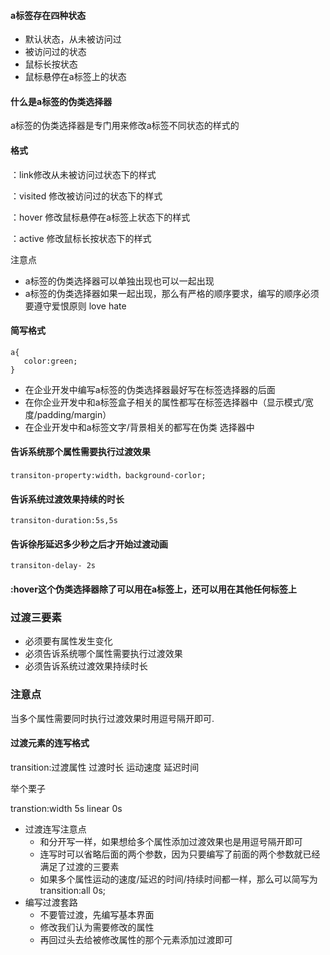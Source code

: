 #### a标签存在四种状态

* 默认状态，从未被访问过
* 被访问过的状态
* 鼠标长按状态
* 鼠标悬停在a标签上的状态

#### 什么是a标签的伪类选择器

a标签的伪类选择器是专门用来修改a标签不同状态的样式的

#### 格式

：link修改从未被访问过状态下的样式

：visited 修改被访问过的状态下的样式

：hover 修改鼠标悬停在a标签上状态下的样式

：active 修改鼠标长按状态下的样式

注意点

* a标签的伪类选择器可以单独出现也可以一起出现
* a标签的伪类选择器如果一起出现，那么有严格的顺序要求，编写的顺序必须要遵守爱恨原则 love hate

#### 简写格式

```
a{
   color:green;
}
```

* 在企业开发中编写a标签的伪类选择器最好写在标签选择器的后面
* 在你企业开发中和a标签盒子相关的属性都写在标签选择器中（显示模式/宽度/padding/margin）
* 在企业开发中和a标签文字/背景相关的都写在伪类 选择器中

#### 告诉系统那个属性需要执行过渡效果

```
transiton-property:width，background-corlor;
```

#### 告诉系统过渡效果持续的时长

```
transiton-duration:5s,5s
```

#### 告诉徐彤延迟多少秒之后才开始过渡动画

```
transiton-delay- 2s
```

#### :hover这个伪类选择器除了可以用在a标签上，还可以用在其他任何标签上

### 过渡三要素

* 必须要有属性发生变化
* 必须告诉系统哪个属性需要执行过渡效果
* 必须告诉系统过渡效果持续时长

### 注意点

当多个属性需要同时执行过渡效果时用逗号隔开即可.

#### 过渡元素的连写格式

transition:过渡属性 过渡时长 运动速度 延迟时间

举个栗子

transtion:width 5s linear 0s

* 过渡连写注意点
  * 和分开写一样，如果想给多个属性添加过渡效果也是用逗号隔开即可
  * 连写时可以省略后面的两个参数，因为只要编写了前面的两个参数就已经满足了过渡的三要素
  * 如果多个属性运动的速度/延迟的时间/持续时间都一样，那么可以简写为transition:all 0s;
* 编写过渡套路
  * 不要管过渡，先编写基本界面
  * 修改我们认为需要修改的属性
  * 再回过头去给被修改属性的那个元素添加过渡即可



